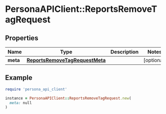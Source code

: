 # PersonaAPIClient::ReportsRemoveTagRequest

## Properties

| Name | Type | Description | Notes |
| ---- | ---- | ----------- | ----- |
| **meta** | [**ReportsRemoveTagRequestMeta**](ReportsRemoveTagRequestMeta.md) |  | [optional] |

## Example

```ruby
require 'persona_api_client'

instance = PersonaAPIClient::ReportsRemoveTagRequest.new(
  meta: null
)
```

